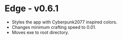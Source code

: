 # Edge - v0.6.1
- Styles the app with Cyberpunk2077 inspired colors. 
- Changes minimum crafting speed to 0.01.
- Moves exe to root directory.